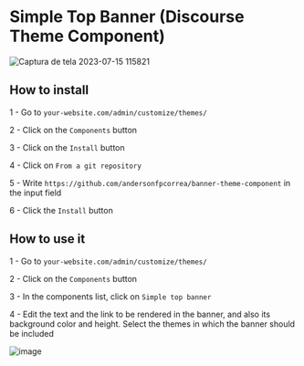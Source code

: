 # Simple Top Banner (Discourse Theme Component)

![Captura de tela 2023-07-15 115821](https://github.com/andersonfpcorrea/banner-theme-component/assets/92505216/97b87301-d16b-4fe4-bb73-f12f5984fd05)

## How to install

1 - Go to `your-website.com/admin/customize/themes/`

2 - Click on the `Components` button

3 - Click on the `Install` button

4 - Click on `From a git repository`

5 - Write `https://github.com/andersonfpcorrea/banner-theme-component` in the input field

6 - Click the `Install` button

## How to use it

1 - Go to `your-website.com/admin/customize/themes/`

2 - Click on the `Components` button

3 - In the components list, click on `Simple top banner`

4 - Edit the text and the link to be rendered in the banner, and also its background color and height. Select the themes in which the banner should be included

![image](https://github.com/andersonfpcorrea/banner-theme-component/assets/92505216/41276524-8ec3-43f7-a35d-637cf3e9b895)

